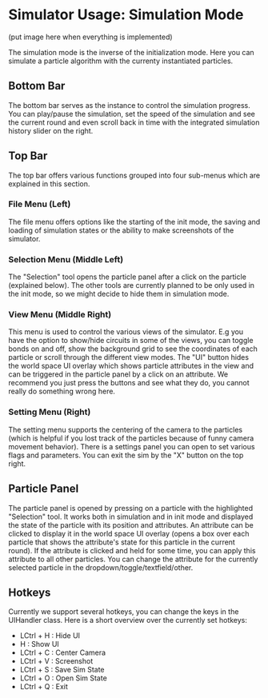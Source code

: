 # Simulator Usage: Simulation Mode

(put image here when everything is implemented)

The simulation mode is the inverse of the initialization mode. Here you can simulate a particle algorithm with the currenty instantiated particles.

## Bottom Bar

The bottom bar serves as the instance to control the simulation progress. You can play/pause the simulation, set the speed of the simulation and see the current round and even scroll back in time with the integrated simulation history slider on the right.

## Top Bar

The top bar offers various functions grouped into four sub-menus which are explained in this section.

### File Menu (Left)

The file menu offers options like the starting of the init mode, the saving and loading of simulation states or the ability to make screenshots of the simulator.

### Selection Menu (Middle Left)

The "Selection" tool opens the particle panel after a click on the particle (explained below). The other tools are currently planned to be only used in the init mode, so we might decide to hide them in simulation mode.

### View Menu (Middle Right)


This menu is used to control the various views of the simulator. E.g you have the option to show/hide circuits in some of the views, you can toggle bonds on and off, show the background grid to see the coordinates of each particle or scroll through the different view modes. The "UI" button hides the world space UI overlay which shows particle attributes in the view and can be triggered in the particle panel by a click on an attribute. We recommend you just press the buttons and see what they do, you cannot really do something wrong here.

### Setting Menu (Right)

The setting menu supports the centering of the camera to the particles (which is helpful if you lost track of the particles because of funny camera movement behavior). There is a settings panel you can open to set various flags and parameters. You can exit the sim by the "X" button on the top right.

## Particle Panel

The particle panel is opened by pressing on a particle with the highlighted "Selection" tool. It works both in simulation and in init mode and displayed the state of the particle with its position and attributes. An attribute can be clicked to display it in the world space UI overlay (opens a box over each particle that shows the attribute's state for this particle in the current round). If the attribute is clicked and held for some time, you can apply this attribute to all other particles. You can change the attribute for the currently selected particle in the dropdown/toggle/textfield/other.

## Hotkeys

Currently we support several hotkeys, you can change the keys in the UIHandler class. Here is a short overview over the currently set hotkeys:

- LCtrl + H : Hide UI
- H : Show UI
- LCtrl + C : Center Camera
- LCtrl + V : Screenshot
- LCtrl + S : Save Sim State
- LCtrl + O : Open Sim State
- LCtrl + Q : Exit
